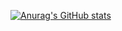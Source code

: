 [![Anurag's GitHub stats](https://github-readme-stats.vercel.app/api?username=rikito0000)](https://github.com/rikito0000/github-readme-stats)
